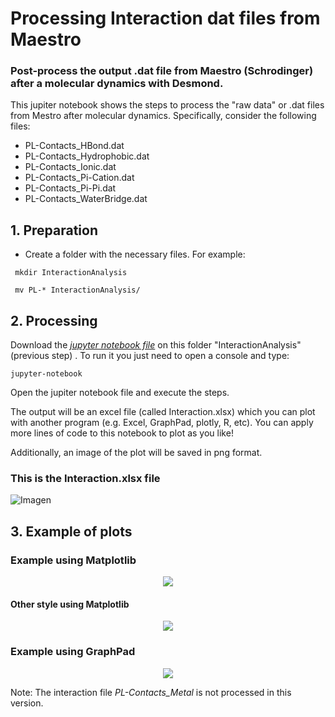# Processing Interaction dat files from Maestro

### Post-process the output .dat file from Maestro (Schrodinger) after a molecular dynamics with Desmond. 

This jupiter notebook shows the steps to process the "raw data" or .dat files from Mestro after molecular dynamics. 
Specifically, consider the following files:

* PL-Contacts_HBond.dat
* PL-Contacts_Hydrophobic.dat
* PL-Contacts_Ionic.dat
* PL-Contacts_Pi-Cation.dat
* PL-Contacts_Pi-Pi.dat
* PL-Contacts_WaterBridge.dat 

## 1. Preparation
* Create a folder with the necessary files. For example:

``` mkdir InteractionAnalysis```

``` mv PL-* InteractionAnalysis/```

## 2. Processing

Download the [*jupyter notebook file*](Processing_Interaction_datfiles_from_Maestro.ipynb) on this folder "InteractionAnalysis" (previous step) . To run it you just need to open a console and type:

```jupyter-notebook ```

Open the jupiter notebook file and execute the steps.

The output will be an excel file (called Interaction.xlsx) which you can plot with another program (e.g. Excel, GraphPad, plotly, R, etc). 
You can apply more lines of code to this notebook to plot as you like!

Additionally, an image of the plot will be saved in png format.

### This is the Interaction.xlsx file

![Imagen](img/excel_out.png)


## 3. Example of plots


### Example using Matplotlib 
<p align="center">
  <img src="img/Interaction.png" />
</p>

#### Other style using Matplotlib

<p align="center">
  <img src="img/Interaction2.png" />
</p>

### Example using GraphPad

<p align="center">
  <img src="img/GraphPad.png" />
</p>


Note:
The interaction file *PL-Contacts_Metal* is not processed in this version.
